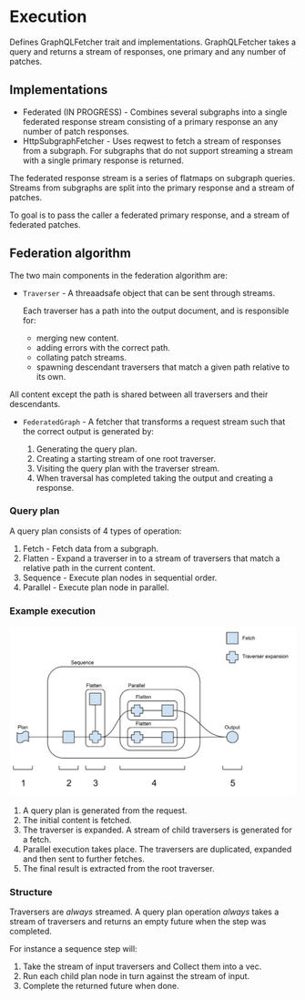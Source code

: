 # Execution
Defines GraphQLFetcher trait and implementations.
GraphQLFetcher takes a query and returns a stream of responses, one primary and any number of patches.

## Implementations
* Federated (IN PROGRESS) - Combines several subgraphs into a single federated response stream consisting of a primary 
  response an any number of patch responses.
* HttpSubgraphFetcher - Uses reqwest to fetch a stream of responses from a subgraph. For subgraphs that do not support 
  streaming a stream with a single primary response is returned.

The federated response stream is a series of flatmaps on subgraph queries. Streams from subgraphs are split into the 
primary response and a stream of patches.

To goal is to pass the caller a federated primary response, and a stream of federated patches.

## Federation algorithm
The two main components in the federation algorithm are:
* `Traverser` - A threaadsafe object that can be sent through streams.
  
  Each traverser has a path into the output document, and is responsible for:
  * merging new content.
  * adding errors with the correct path.
  * collating patch streams.
  * spawning descendant traversers that match a given path relative to its own.
  
All content except the path is shared between all traversers and their descendants.

* `FederatedGraph` - A fetcher that transforms a request stream such that the correct output is generated by:
  
  1. Generating the query plan.
  1. Creating a starting stream of one root traverser.
  1. Visiting the query plan with the traverser stream.
  1. When traversal has completed taking the output and creating a response.
  
### Query plan
A query plan consists of 4 types of operation:
1. Fetch - Fetch data from a subgraph.
1. Flatten - Expand a traverser in to a stream of traversers that match a relative path in the current content.
1. Sequence - Execute plan nodes in sequential order.
1. Parallel - Execute plan node in parallel.

### Example execution
![Federation sequence diagram](./images/sequence.svg)
1. A query plan is generated from the request.
1. The initial content is fetched.
1. The traverser is expanded. A stream of child traversers is generated for a fetch.
1. Parallel execution takes place. The traversers are duplicated, expanded and then sent to further fetches.
4. The final result is extracted from the root traverser.

### Structure
Traversers are *always* streamed.
A query plan operation *always* takes a stream of traversers and returns an empty future when the step was completed.

For instance a sequence step will:
1. Take the stream of input traversers and Collect them into a vec. 
1. Run each child plan node in turn against the stream of input.
1. Complete the returned future when done.


